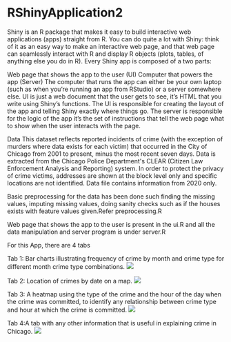 # RShinyApplication2

Shiny is an R package that makes it easy to build interactive web applications (apps) straight from R. You can do quite a lot with Shiny: think of it as an easy way to make an interactive web page, and that web page can seamlessly interact with R and display R objects (plots, tables, of anything else you do in R). Every Shiny app is composed of a two parts:

Web page that shows the app to the user (UI)
Computer that powers the app (Server)
The computer that runs the app can either be your own laptop (such as when you’re running an app from RStudio) or a server somewhere else. UI is just a web document that the user gets to see, it’s HTML that you write using Shiny’s functions. The UI is responsible for creating the layout of the app and telling Shiny exactly where things go. The server is responsible for the logic of the app it’s the set of instructions that tell the web page what to show when the user interacts with the page.

Data
This dataset reflects reported incidents of crime (with the exception of murders where data exists for each victim) that occurred in the City of Chicago from 2001 to present, minus the most recent seven days. Data is extracted from the Chicago Police Department's CLEAR (Citizen Law Enforcement Analysis and Reporting) system. In order to protect the privacy of crime victims, addresses are shown at the block level only and specific locations are not identified. 
Data file contains information from 2020 only.

Basic preprocessing for the data has been done such finding the missing values, imputing missing values, doing sanity checks such as if the houses exists with feature values given.Refer preprocessing.R

Web page that shows the app to the user is present in the ui.R and all the data manipulation and server program is under server.R

For this App, there are 4 tabs

Tab 1: Bar charts illustrating frequency of crime by month and crime type for different month crime type combinations.
![](Pictures/RShinyApplication2_Tab1.png)

Tab 2: Location of crimes by date on a map.
![](Pictures/RShinyApplication2_Tab2.png)

Tab 3: A heatmap using the type of the crime and the hour of the day when the crime was committed, to identify any relationship between crime type and hour at which the crime is committed.
![](Pictures/RShinyApplication2_Tab3.png)

Tab 4:A tab with any other information that is useful in explaining crime in Chicago.
![](Pictures/RShinyApplication2_Tab4.png)

